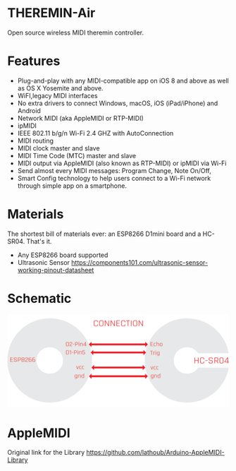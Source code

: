 # THEREMIN-Air
Open source wireless MIDI theremin controller.

# Features
- Plug-and-play with any MIDI-compatible app on iOS 8 and above as well as OS X Yosemite and above.
- WiFI,legacy MIDI interfaces
- No extra drivers to connect Windows, macOS, iOS (iPad/iPhone) and Android
- Network MIDI (aka AppleMIDI or RTP-MIDI)
- ipMIDI
- IEEE 802.11 b/g/n Wi-Fi 2.4 GHZ with AutoConnection
- MIDI routing
- MIDI clock master and slave
- MIDI Time Code (MTC) master and slave
- MIDI output via AppleMIDI (also known as RTP-MIDI) or ipMIDI via Wi-Fi
- Send almost every MIDI messages: Program Change, Note On/Off,
- Smart Config technology to help users connect to a Wi-Fi network through simple app on a smartphone.

# Materials

The shortest bill of materials ever: an ESP8266 D1mini board and a HC-SR04. That's it.

- Any ESP8266 board supported 
- Ultrasonic Sensor https://components101.com/ultrasonic-sensor-working-pinout-datasheet

# Schematic
![](MIDI-theremin-link.png)

# AppleMIDI

Original link for the Library
https://github.com/lathoub/Arduino-AppleMIDI-Library

